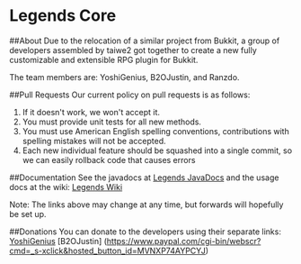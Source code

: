 Legends Core
====

##About
Due to the relocation of a similar project from Bukkit, a group of developers assembled by taiwe2 got together to create
a new fully customizable and extensible RPG plugin for Bukkit.

The team members are: YoshiGenius, B2OJustin, and Ranzdo.

##Pull Requests
Our current policy on pull requests is as follows:

1. If it doesn't work, we won't accept it.
2. You must provide unit tests for all new methods.
3. You must use American English spelling conventions, contributions with spelling mistakes will not be accepted.
4. Each new individual feature should be squashed into a single commit, so we can easily rollback code that causes errors

##Documentation
See the javadocs at [Legends JavaDocs](http://jd.yoshigenius.com/apidocs/legends/)
and the usage docs at the wiki: [Legends Wiki](https://github.com/Legends-Dev/Legends-Core/wiki)

Note: The links above may change at any time, but forwards will hopefully be set up.

##Donations
You can donate to the developers using their separate links:
[YoshiGenius](http://www.paypal.com/cgi-bin/webscr?CMD=_s-xclick&hosted_button_id=UKZNMWFMEU7RU)
[B2OJustin] (https://www.paypal.com/cgi-bin/webscr?cmd=_s-xclick&hosted_button_id=MVNXP74AYPCYJ)
